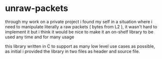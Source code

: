 # unraw-packets
through my work on a private project i found my self in a situation where i need to manipulate literally a raw packets ( bytes from L2 ), it wasn't hard to implement it but i think it would be nice to make it an on-shelf library to be used any time and for many usage

this library written in C to support as many low level use cases as possible, as initial i provided the library in two files as header and source file.
